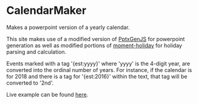 # CalendarMaker
Makes a powerpoint version of a yearly calendar.  

This site makes use of a modified version of [PptxGenJS](https://github.com/gitbrent/PptxGenJS) for powerpoint generation as well as modified portions of [moment-holiday](https://github.com/kodie/moment-holiday) for holiday parsing and calculation.

Events marked with a tag '{est:yyyy}' where 'yyyy' is the 4-digit year, are converted into the ordinal number of years.  For instance, if the calendar is for 2018 and there is a tag for '{est:2016}' within the text, that tag will be converted to '2nd'.

Live example can be found [here](https://gdicristofaro.github.io/CalendarMaker/).
